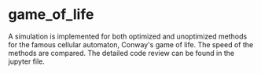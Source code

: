 # game_of_life

A simulation is implemented for both optimized and unoptimized methods for the famous cellular automaton, Conway's game of life. The speed of the methods are compared. The detailed code review can be found in the jupyter file.
